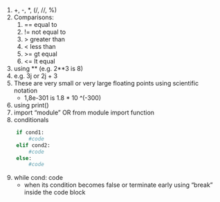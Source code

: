 1. +, -, *, (/, //, %)
2. Comparisons:
    1. == equal to
    2. != not equal to
    3. \> greater than
    4. < less than
    5. \>= gt equal
    6. <= lt equal
3. using ** (e.g. 2**3 is 8)
4. e.g. 3j or 2j + 3
5. These are very small or very large floating points using scientific notation
    - 1,8e-301 is 1.8 * 10 ^(-300)
6. using print()
7. import “module” OR from module import function
8. conditionals
```python
    if cond1:
        #code
    elif cond2:
        #code
    else:
        #code
```
9. while cond: code
    - when its condition becomes false or terminate early using “break” inside the code block
